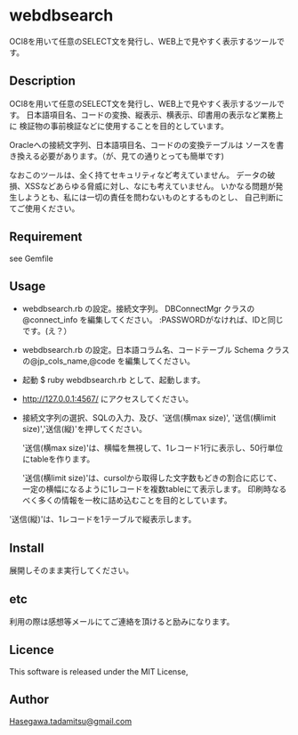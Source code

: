webdbsearch
===========

OCI8を用いて任意のSELECT文を発行し、WEB上で見やすく表示するツールです。

## Description
  OCI8を用いて任意のSELECT文を発行し、WEB上で見やすく表示するツールです。
日本語項目名、コードの変換、縦表示、横表示、印書用の表示など業務上に
検証物の事前検証などに使用することを目的としています。

  Oracleへの接続文字列、日本語項目名、コードのの変換テーブルは
ソースを書き換える必要があります。（が、見ての通りとっても簡単です)

  なおこのツールは、全く持てセキュリティなど考えていません。
データの破損、XSSなどあらゆる脅威に対し、なにも考えていません。
いかなる問題が発生しようとも、私には一切の責任を問わないものとするものとし、
自己判断にてご使用ください。

## Requirement

see Gemfile

## Usage

- webdbsearch.rb の設定。接続文字列。
  DBConnectMgr クラスの@connect_info を編集してください。
:PASSWORDがなければ、IDと同じです。(え？）

- webdbsearch.rb の設定。日本語コラム名、コードテーブル
  Schema クラスの@jp_cols_name,@code を編集してください。

- 起動
  $ ruby webdbsearch.rb
として、起動します。

- http://127.0.0.1:4567/ にアクセスしてください。

- 接続文字列の選択、SQLの入力、及び、'送信(横max size)',
'送信(横limit size)','送信(縦)'を押してください。

  '送信(横max size)'は、横幅を無視して、1レコード1行に表示し、50行単位にtableを作ります。

  '送信(横limit size)'は、cursolから取得した文字数もどきの割合に応じて、
一定の横幅になるように1レコードを複数tableにて表示します。
印刷時なるべく多くの情報を一枚に詰め込むことを目的としています。

 '送信(縦)'は、1レコードを1テーブルで縦表示します。


## Install
  展開しそのまま実行してください。

## etc
  利用の際は感想等メールにてご連絡を頂けると励みになります。

## Licence
  This software is released under the MIT License, 

## Author
  Hasegawa.tadamitsu@gmail.com

